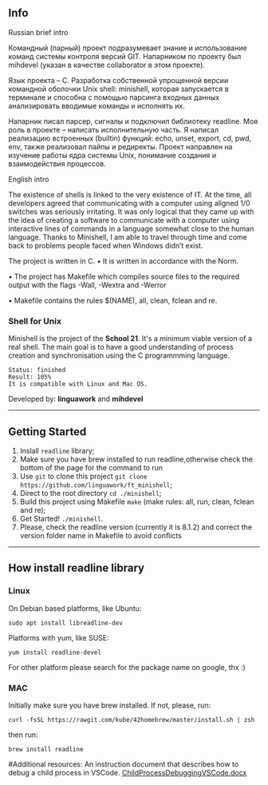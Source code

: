 ## Info

Russian brief intro

Командный (парный) проект подразумевает знание и использование команд системы контроля версий GIT.
Напарником по проекту был mihdevel (указан в качестве collaborator в этом проекте).

Язык проекта – С. Разработка собственной упрощенной версии командной оболочки Unix shell: minishell, которая запускается в терминале и способна с помощью парсинга входных данных анализировать вводимые команды и исполнять их. 

Напарник писал парсер, сигналы и подключил библиотеку readline. 
Моя роль в проекте – написать исполнительную часть. Я написал реализацию встроенных (builtin) функций: echo, unset, export, cd, pwd, env, также реализовал пайпы и редиректы. Проект направлен на изучение работы ядра системы Unix, понимание создания и взаимодействия процессов.


English intro

The existence of shells is linked to the very existence of IT.
At the time, all developers agreed that communicating with a computer using aligned
1/0 switches was seriously irritating.
It was only logical that they came up with the idea of creating a software to communicate with a computer using interactive lines of commands in a language somewhat close to the human language.
Thanks to Minishell, I am able to travel through time and come back to problems
people faced when Windows didn’t exist.


The project is written in C.
• It is written in accordance with the Norm.

• The project has Makefile which compiles source files to the required output with the flags -Wall, -Wextra and -Werror

• Makefile contains the rules $(NAME), all, clean, fclean and re.






### Shell for Unix 

Minishell is the project of the **School 21**. It's a minimum viable version of a real shell. 
The main goal is to have a good understanding of process creation and synchronisation using the C programmming language.

    Status: finished
    Result: 105%
    It is compatible with Linux and Mac OS.

Developed by:  **linguawork** and **mihdevel**
***

## Getting Started

1. Inslall `readline` library;
2. Make sure you have brew installed to run readline,otherwise check the bottom of the page for the command to run
3. Use `git` to clone this project `git clone https://github.com/linguawork/ft_minishell`;
4. Direct to the root directory `cd ./minishell`;
5. Build this project using Makefile `make` (make rules: all, run, clean, fclean and re);
6. Get Started! `./minishell`.
7. Please, check the readline version (currently it is 8.1.2)
   and correct the version folder name in Makefile to avoid conflicts
***

## How install readline library

### Linux

On Debian based platforms, like Ubuntu:

    sudo apt install libreadline-dev

Platforms with yum, like SUSE:

    yum install readline-devel

For other platform please search for the package name on google, thx :)

### MAC
Initially make sure you have brew installed. If not, please, run:

    curl -fsSL https://rawgit.com/kube/42homebrew/master/install.sh | zsh

then run:

    brew install readline

#Additional resources:
    An instruction document that describes how to debug a child process in VSCode.
    [ChildProcessDebuggingVSCode.docx](https://github.com/linguawork/ft_minishell/files/8890385/ChildProcessDebuggingVSCode.docx)





